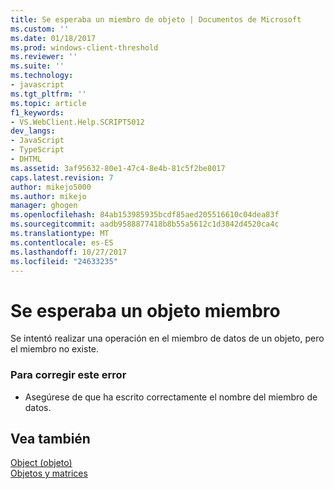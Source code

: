 ```yaml
---
title: Se esperaba un miembro de objeto | Documentos de Microsoft
ms.custom: ''
ms.date: 01/18/2017
ms.prod: windows-client-threshold
ms.reviewer: ''
ms.suite: ''
ms.technology:
- javascript
ms.tgt_pltfrm: ''
ms.topic: article
f1_keywords:
- VS.WebClient.Help.SCRIPT5012
dev_langs:
- JavaScript
- TypeScript
- DHTML
ms.assetid: 3af95632-80e1-47c4-8e4b-81c5f2be8017
caps.latest.revision: 7
author: mikejo5000
ms.author: mikejo
manager: ghogen
ms.openlocfilehash: 84ab153985935bcdf85aed205516610c04dea83f
ms.sourcegitcommit: aadb9588877418b8b55a5612c1d3842d4520ca4c
ms.translationtype: MT
ms.contentlocale: es-ES
ms.lasthandoff: 10/27/2017
ms.locfileid: "24633235"
---
```

# <a name="object-member-expected"></a>Se esperaba un objeto miembro
Se intentó realizar una operación en el miembro de datos de un objeto, pero el miembro no existe.  
  
### <a name="to-correct-this-error"></a>Para corregir este error  
  
-   Asegúrese de que ha escrito correctamente el nombre del miembro de datos.  
  
## <a name="see-also"></a>Vea también  
 [Object (objeto)](../../javascript/reference/object-object-javascript.md)   
 [Objetos y matrices](../../javascript/objects-and-arrays-javascript.md)
